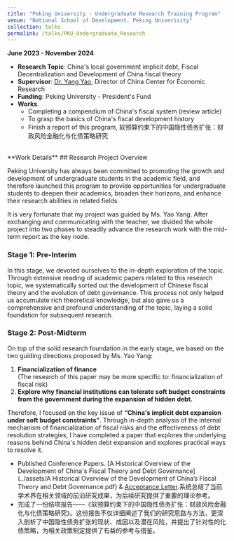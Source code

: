 ```yaml
---
title: "Peking University - Undergraduate Research Training Program"
venue: "National School of Development, Peking Univerisity"
collection: talks
permalink: /talks/PKU_Undergraduate_Research
---
```

**June 2023 - November 2024**

- **Research Topic**: China's local government implicit debt, Fiscal Decentralization and Development of China fiscal theory
- **Supervisor**: [Dr. Yang Yao](https://en.nsd.pku.edu.cn/faculty/fulltime/y/239558.htm), Director of China Center for Economic Research
- **Funding**: Peking University - President's Fund
- **Works**.
  - Completing a compendium of China's fiscal system (review article)
  - To grasp the basics of China's fiscal development history
  - Finish a report of this program,  软预算约束下的中国隐性债务扩张：财政风险金融化与化债策略研究
<br/>
**Work Details**
## Research Project Overview

Peking University has always been committed to promoting the growth and development of undergraduate students in the academic field, and therefore launched this program to provide opportunities for undergraduate students to deepen their academics, broaden their horizons, and enhance their research abilities in related fields.

It is very fortunate that my project was guided by Ms. Yao Yang. After exchanging and communicating with the teacher, we divided the whole project into two phases to steadily advance the research work with the mid-term report as the key node.

### Stage 1: Pre-Interim
In this stage, we devoted ourselves to the in-depth exploration of the topic. Through extensive reading of academic papers related to this research topic, we systematically sorted out the development of Chinese fiscal theory and the evolution of debt governance. This process not only helped us accumulate rich theoretical knowledge, but also gave us a comprehensive and profound understanding of the topic, laying a solid foundation for subsequent research.

### Stage 2: Post-Midterm
On top of the solid research foundation in the early stage, we based on the two guiding directions proposed by Ms. Yao Yang:
1. **Financialization of finance**  
   (The research of this paper may be more specific to: financialization of fiscal risk)
2. **Explore why financial institutions can tolerate soft budget constraints from the government during the expansion of hidden debt.**

Therefore, I focused on the key issue of **“China's implicit debt expansion under soft budget constraints”**. Through in-depth analysis of the internal mechanism of financialization of fiscal risks and the effectiveness of debt resolution strategies, I have completed a paper that explores the underlying reasons behind China's hidden debt expansion and explores practical ways to resolve it.

  - Published Conference Papers. [A Historical Overview of the Development of China's Fiscal Theory and Debt Governance](../assets/A Historical Overview of the Development of China’s Fiscal Theory and Debt Governance.pdf) & [Acceptance Letter](../assets/Accept_A_Historial.pdf).系统总结了当前学术界在相关领域的前沿研究成果，为后续研究提供了重要的理论参考。
  - 完成了一份结项报告——《软预算约束下的中国隐性债务扩张：财政风险金融化与化债策略研究》。这份报告不仅详细阐述了我们的研究思路与方法，更深入剖析了中国隐性债务扩张的现状、成因以及潜在风险，并提出了针对性的化债策略，为相关政策制定提供了有益的参考与借鉴。
